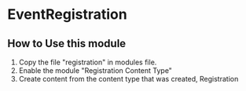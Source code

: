 # EventRegistration
How to Use this module
----------------------

1. Copy the file "registration" in modules file.
2. Enable the module "Registration Content Type"
3. Create content from the content type that was created, Registration
